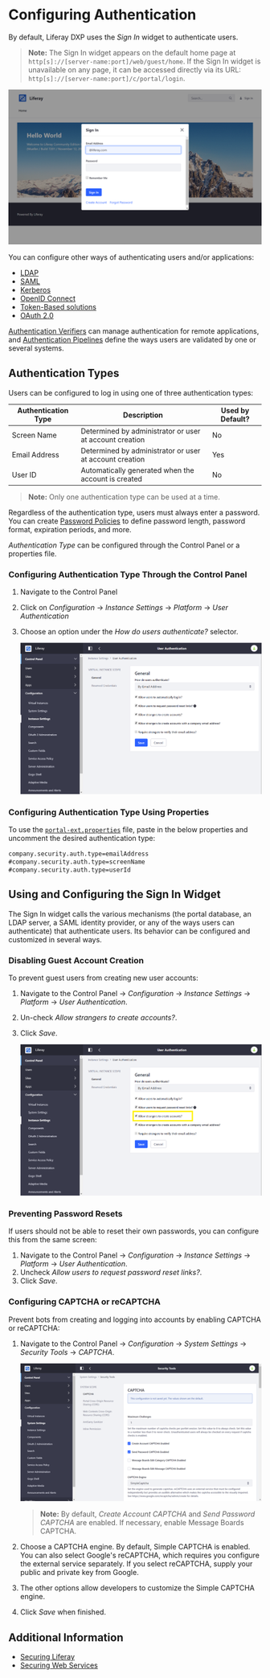 # Configuring Authentication

By default, Liferay DXP uses the *Sign In* widget to authenticate users. 

> **Note:** The Sign In widget appears on the default home page at `http[s]://[server-name:port]/web/guest/home`. If the Sign In widget is unavailable on any page, it can be accessed directly via its URL: `http[s]://[server-name:port]/c/portal/login`.

![The default Liferay home page](./configuring-authentication/images/01.png)

You can configure other ways of authenticating users and/or applications:

* [LDAP](../06-sso/06-ldap.md)
* [SAML](../06-sso/08-saml.md)
* [Kerberos](../06-sso/05-kerberos.md)
* [OpenID Connect](../06-sso/02-openid-connect.md)
* [Token-Based solutions](../06-sso/01-token-based-authentication.md)
* [OAuth 2.0](../06-sso/07-oauth-2.md)

[Authentication Verifiers](./04-securing-web-services/04-using-auth-verifiers.md) can manage authentication for remote applications, and [Authentication Pipelines](../../platform/frameworks/authentication-pipelines.md) define the ways users are validated by one or several systems. 

## Authentication Types

Users can be configured to log in using one of three authentication types:

| Authentication Type | Description | Used by Default? |
| --- | --- | --- |
| Screen Name | Determined by administrator or user at account creation | No |
| Email Address | Determined by administrator or user at account creation  | Yes |
| User ID | Automatically generated when the account is created | No |

> **Note:** Only one authentication type can be used at a time.

Regardless of the authentication type, users must always enter a password. You can create [Password Policies](../../user-and-system-administration/password-policies.md) to define password length, password format, expiration periods, and more.

_Authentication Type_ can be configured through the Control Panel or a properties file.

### Configuring Authentication Type Through the Control Panel

1. Navigate to the Control Panel
1. Click on *Configuration* &rarr; *Instance Settings* &rarr; *Platform* &rarr; *User Authentication*
1. Choose an option under the *How do users authenticate?* selector.

    ![Figure 1: You can select from three types of authentication.](./configuring-authentication/images/03.png)

### Configuring Authentication Type Using Properties

To use the [`portal-ext.properties`](https://help.liferay.com/hc/en-us/articles/360028712292-Portal-Properties) file, paste in the below properties and uncomment the desired authentication type:

```properties
company.security.auth.type=emailAddress
#company.security.auth.type=screenName
#company.security.auth.type=userId
```
## Using and Configuring the Sign In Widget

The Sign In widget calls the various mechanisms (the portal database, an LDAP server, a SAML identity provider, or any of the ways users can authenticate) that authenticate users. Its behavior can be configured and customized in several ways.

### Disabling Guest Account Creation

To prevent guest users from creating new user accounts:

1. Navigate to the Control Panel &rarr; *Configuration* &rarr; *Instance Settings* &rarr; *Platform* &rarr; *User Authentication*.
1. Un-check *Allow strangers to create accounts?*.
1. Click *Save*.

    ![Figure 2: Guests can't create accounts if this box is unchecked.](./configuring-authentication/images/04.png)

### Preventing Password Resets

If users should not be able to reset their own passwords, you can configure this from the same screen:

1. Navigate to the Control Panel &rarr; *Configuration* &rarr; *Instance Settings* &rarr; *Platform* &rarr; *User Authentication*.
1. Uncheck *Allow users to request password reset links?*.
1. Click *Save*.

### Configuring CAPTCHA or reCAPTCHA

Prevent bots from creating and logging into accounts by enabling CAPTCHA or reCAPTCHA:

1. Navigate to the Control Panel &rarr; *Configuration* &rarr; *System Settings* &rarr; *Security Tools* &rarr; *CAPTCHA*.

    ![The CAPTCHA configuration screen.](./configuring-authentication/images/02.png)

    > **Note:** By default, _Create Account CAPTCHA_ and _Send Password CAPTCHA_ are enabled. If necessary, enable Message Boards CAPTCHA.

1. Choose a CAPTCHA engine. By default, Simple CAPTCHA is enabled. You can also select Google's reCAPTCHA, which requires you configure the external service separately. If you select reCAPTCHA, supply your public and private key from Google.
1. The other options allow developers to customize the Simple CAPTCHA engine.
1. Click *Save* when finished.

## Additional Information

* [Securing Liferay](./01-securing-liferay.md)
* [Securing Web Services](./04-securing-web-services/01-securing-web-services.md)
